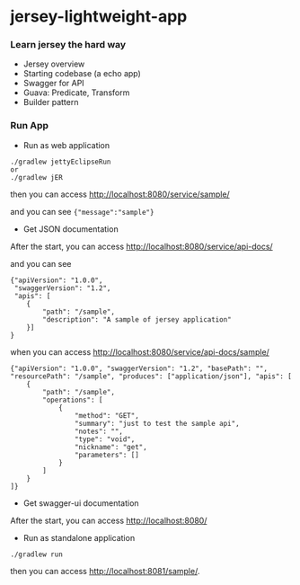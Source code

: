 jersey-lightweight-app
======================

### Learn jersey the hard way
* Jersey overview
* Starting codebase (a echo app)
* Swagger for API
* Guava: Predicate, Transform
* Builder pattern

### Run App

* Run as web application

```
./gradlew jettyEclipseRun
or 
./gradlew jER
```
then you can access [http://localhost:8080/service/sample/](http://localhost:8080/service/sample/)

and you can see `{"message":"sample"}`

* Get JSON documentation

After the start, you can access
[http://localhost:8080/service/api-docs/](http://localhost:8080/service/api-docs)

and you can see

```
{"apiVersion": "1.0.0", 
 "swaggerVersion": "1.2", 
 "apis": [
    {
        "path": "/sample",
        "description": "A sample of jersey application"
    }]
}
```
when you can access
[http://localhost:8080/service/api-docs/sample/](http://localhost:8080/service/api-docs/sample/)

```
{"apiVersion": "1.0.0", "swaggerVersion": "1.2", "basePath": "", "resourcePath": "/sample", "produces": ["application/json"], "apis": [
    {
        "path": "/sample",
        "operations": [
            {
                "method": "GET",
                "summary": "just to test the sample api",
                "notes": "",
                "type": "void",
                "nickname": "get",
                "parameters": []
            }
        ]
    }
]}
```
* Get swagger-ui documentation

After the start, you can access [http://localhost:8080/](http://localhost:8080/)

* Run as standalone application

```
./gradlew run
```
then you can access [http://localhost:8081/sample/](http://localhost:8081/sample/).
